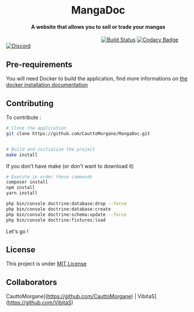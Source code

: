 <p align="center">

<h1 align="center">MangaDoc</h1>
<h4 align="center">A website that allows you to sell or trade your mangas</h4>

&nbsp;&nbsp;&nbsp;&nbsp;&nbsp;&nbsp;&nbsp;&nbsp;&nbsp;&nbsp;&nbsp;&nbsp;&nbsp;&nbsp;&nbsp;&nbsp;&nbsp;&nbsp;&nbsp;&nbsp;&nbsp;&nbsp;
&nbsp;&nbsp;&nbsp;&nbsp;&nbsp;&nbsp;&nbsp;&nbsp;&nbsp;&nbsp;&nbsp;&nbsp;&nbsp;&nbsp;&nbsp;&nbsp;&nbsp;&nbsp;&nbsp;&nbsp;&nbsp;&nbsp;
&nbsp;&nbsp;&nbsp;&nbsp;&nbsp;&nbsp;&nbsp;&nbsp;&nbsp;&nbsp;&nbsp;&nbsp;&nbsp;&nbsp;&nbsp;&nbsp;&nbsp;&nbsp;&nbsp;
[![Build Status](https://travis-ci.org/CauttoMorgane/MangaDoc.svg?branch=master)](https://travis-ci.org/CauttoMorgane/MangaDoc)
[![Codacy Badge](https://api.codacy.com/project/badge/Grade/3b4748e8cdda4996a9c5f0d2cbc1e382)](https://app.codacy.com/project/CauttoMorgane/MangaDoc/dashboard)
[![Discord](https://img.shields.io/discord/530659599301345291.svg?logo=discord)](https://discord.gg/2446zBm)

</p>

## Pre-requirements
You will need Docker to build the application, find more informations on [the docker installation documentation](https://docs.docker.com/install/)

## Contributing
To contribute :
```bash
# Clone the application
git clone https://github.com/CauttoMorgane/MangaDoc.git


# Build and initialize the project
make install
```
If you don't have make (or don't want to download it)
```bash
# Execute in order these commands
composer install
npm install
yarn install

php bin/console doctrine:database:drop --force
php bin/console doctrine:database:create
php bin/console doctrine:schema:update --force
php bin/console doctrine:fixtures:load
```
Let's go !

## License
This project is under [MIT License](https://choosealicense.com/licenses/mit/)

## Collaborators
<span>CauttoMorgane</span>](https://github.com/CauttoMorgane) | 
<span>VibitaS</span>](https://github.com/VibitaS)
